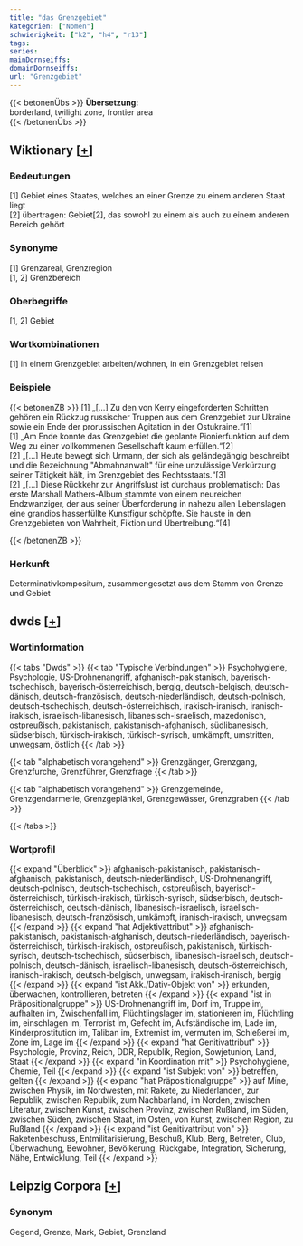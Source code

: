 ```yaml
---
title: "das Grenzgebiet"
kategorien: ["Nomen"]
schwierigkeit: ["k2", "h4", "r13"]
tags:
series:
mainDornseiffs:
domainDornseiffs:
url: "Grenzgebiet"
---
```


{{< betonenÜbs >}}
**Übersetzung:**  
borderland, twilight zone, frontier  area  
{{< /betonenÜbs >}}

## Wiktionary [[+](https://de.wiktionary.org/wiki/Grenzgebiet)]

### Bedeutungen
[1] Gebiet eines Staates, welches an einer Grenze zu einem anderen Staat liegt  
[2] übertragen: Gebiet[2], das sowohl zu einem als auch zu einem anderen Bereich gehört  

### Synonyme
[1] Grenzareal, Grenzregion  
[1, 2] Grenzbereich  

### Oberbegriffe
[1, 2] Gebiet  

### Wortkombinationen
[1] in einem Grenzgebiet arbeiten/wohnen, in ein Grenzgebiet reisen  

### Beispiele
{{< betonenZB >}}
[1] „[…] Zu den von Kerry eingeforderten Schritten gehören ein Rückzug russischer Truppen aus dem Grenzgebiet zur Ukraine sowie ein Ende der prorussischen Agitation in der Ostukraine.“[1]  
[1] „Am Ende konnte das Grenzgebiet die geplante Pionierfunktion auf dem Weg zu einer vollkommenen Gesellschaft kaum erfüllen.“[2]  
[2] „[…] Heute bewegt sich Urmann, der sich als geländegängig beschreibt und die Bezeichnung "Abmahnanwalt" für eine unzulässige Verkürzung seiner Tätigkeit hält, im Grenzgebiet des Rechtsstaats.“[3]  
[2] „[…] Diese Rückkehr zur Angriffslust ist durchaus problematisch: Das erste Marshall Mathers-Album stammte von einem neureichen Endzwanziger, der aus seiner Überforderung in nahezu allen Lebenslagen eine grandios hasserfüllte Kunstfigur schöpfte. Sie hauste in den Grenzgebieten von Wahrheit, Fiktion und Übertreibung.“[4]  

{{< /betonenZB >}}
### Herkunft
Determinativkompositum, zusammengesetzt aus dem Stamm von Grenze und Gebiet  



## dwds [[+](https://www.dwds.de/wb/Grenzgebiet)]

### Wortinformation
{{< tabs "Dwds" >}}
{{< tab "Typische Verbindungen" >}}
Psychohygiene, Psychologie, US-Drohnenangriff, afghanisch-pakistanisch, bayerisch-tschechisch, bayerisch-österreichisch, bergig, deutsch-belgisch, deutsch-dänisch, deutsch-französisch, deutsch-niederländisch, deutsch-polnisch, deutsch-tschechisch, deutsch-österreichisch, irakisch-iranisch, iranisch-irakisch, israelisch-libanesisch, libanesisch-israelisch, mazedonisch, ostpreußisch, pakistanisch, pakistanisch-afghanisch, südlibanesisch, südserbisch, türkisch-irakisch, türkisch-syrisch, umkämpft, umstritten, unwegsam, östlich
{{< /tab >}}

{{< tab "alphabetisch vorangehend" >}}
Grenzgänger, Grenzgang, Grenzfurche, Grenzführer, Grenzfrage
{{< /tab >}}

{{< tab "alphabetisch vorangehend" >}}
Grenzgemeinde, Grenzgendarmerie, Grenzgeplänkel, Grenzgewässer, Grenzgraben
{{< /tab >}}

{{< /tabs >}}

### Wortprofil
{{< expand "Überblick" >}} afghanisch-pakistanisch, pakistanisch-afghanisch, pakistanisch, deutsch-niederländisch, US-Drohnenangriff, deutsch-polnisch, deutsch-tschechisch, ostpreußisch, bayerisch-österreichisch, türkisch-irakisch, türkisch-syrisch, südserbisch, deutsch-österreichisch, deutsch-dänisch, libanesisch-israelisch, israelisch-libanesisch, deutsch-französisch, umkämpft, iranisch-irakisch, unwegsam {{< /expand >}}
{{< expand "hat Adjektivattribut" >}} afghanisch-pakistanisch, pakistanisch-afghanisch, deutsch-niederländisch, bayerisch-österreichisch, türkisch-irakisch, ostpreußisch, pakistanisch, türkisch-syrisch, deutsch-tschechisch, südserbisch, libanesisch-israelisch, deutsch-polnisch, deutsch-dänisch, israelisch-libanesisch, deutsch-österreichisch, iranisch-irakisch, deutsch-belgisch, unwegsam, irakisch-iranisch, bergig {{< /expand >}}
{{< expand "ist Akk./Dativ-Objekt von" >}} erkunden, überwachen, kontrollieren, betreten {{< /expand >}}
{{< expand "ist in Präpositionalgruppe" >}} US-Drohnenangriff im, Dorf im, Truppe im, aufhalten im, Zwischenfall im, Flüchtlingslager im, stationieren im, Flüchtling im, einschlagen im, Terrorist im, Gefecht im, Aufständische im, Lade im, Kinderprostitution im, Taliban im, Extremist im, vermuten im, Schießerei im, Zone im, Lage im {{< /expand >}}
{{< expand "hat Genitivattribut" >}} Psychologie, Provinz, Reich, DDR, Republik, Region, Sowjetunion, Land, Staat {{< /expand >}}
{{< expand "in Koordination mit" >}} Psychohygiene, Chemie, Teil {{< /expand >}}
{{< expand "ist Subjekt von" >}} betreffen, gelten {{< /expand >}}
{{< expand "hat Präpositionalgruppe" >}} auf Mine, zwischen Physik, im Nordwesten, mit Rakete, zu Niederlanden, zur Republik, zwischen Republik, zum Nachbarland, im Norden, zwischen Literatur, zwischen Kunst, zwischen Provinz, zwischen Rußland, im Süden, zwischen Süden, zwischen Staat, im Osten, von Kunst, zwischen Region, zu Rußland {{< /expand >}}
{{< expand "ist Genitivattribut von" >}} Raketenbeschuss, Entmilitarisierung, Beschuß, Klub, Berg, Betreten, Club, Überwachung, Bewohner, Bevölkerung, Rückgabe, Integration, Sicherung, Nähe, Entwicklung, Teil {{< /expand >}}

## Leipzig Corpora [[+](https://corpora.uni-leipzig.de/en/res?word=Grenzgebiet&corpusId=deu_newscrawl-public_2018)]


### Synonym
Gegend, Grenze, Mark, Gebiet, Grenzland

